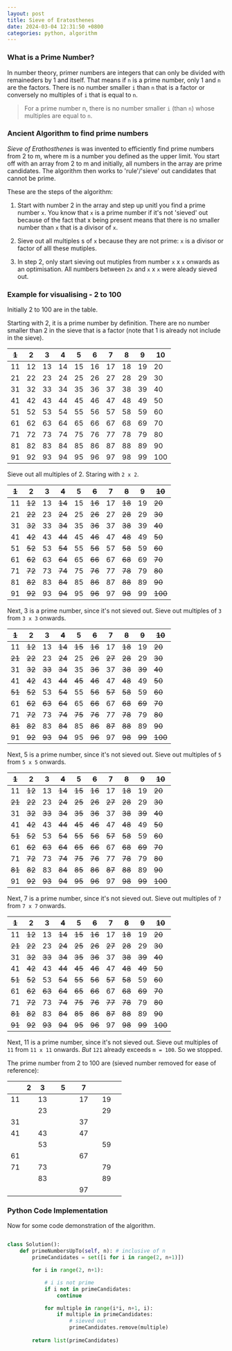 ```yaml
---
layout: post
title: Sieve of Eratosthenes
date: 2024-03-04 12:31:50 +0800
categories: python, algorithm
---
```


### What is a Prime Number?

In number theory, primer numbers are integers that can only be divided with remaineders by 1 and itself. That means if `n` is a prime number, only 1 and `n` are the factors. There is no number smaller `i` than `n` that is a factor or conversely no multiples of `i` that is equal to `n`.

> For a prime number n, there is no number smaller `i` (than `n`) whose multiples are equal to `n`.

### Ancient Algorithm to find prime numbers

*Sieve of Erathosthenes* is was invented to efficiently find prime numbers from 2 to m, where m is a number you defined as the upper limit. You start off with an array from 2 to m and initially, all numbers in the array are prime candidates. The algorithm then works to 'rule'/'sieve' out candidates that cannot be prime.  

These are the steps of the algorithm:  

1. Start with number 2 in the array and step up unitl you find a prime number `x`. You know that `x` is a prime number if it's not 'sieved' out because of the fact that x being present means that there is no smaller number than `x` that is a divisor of `x`.

2. Sieve out all multiples s of `x` because they are not prime: `x` is a divisor or factor of alll these mutiples.

3. In step 2, only start sieving out mutiples from number `x` x `x` onwards as an optimisation. All numbers between `2x` and `x` x `x` were aleady sieved out.

### Example for visualising - 2 to 100

Initially 2 to 100 are in the table.   

Starting with 2, it is a prime number by definition. There are no number smaller than 2 in the sieve that is a factor (note that 1 is already not include in the sieve).

|  ~~1~~ |  2 |  3 |  4 |  5 |  6 |  7 |  8 |  9 | 10 |
| --- | ---  | ---  |  ---  |  --- | ---  | ---  | ---  | ---  | --- |
| 11 | 12 | 13 | 14 | 15 | 16 | 17 | 18 | 19 | 20 |
| 21 | 22 | 23 | 24 | 25 | 26 | 27 | 28 | 29 | 30 |
| 31 | 32 | 33 | 34 | 35 | 36 | 37 | 38 | 39 | 40 |
| 41 | 42 | 43 | 44 | 45 | 46 | 47 | 48 | 49 | 50 |
| 51 | 52 | 53 | 54 | 55 | 56 | 57 | 58 | 59 | 60 |
| 61 | 62 | 63 | 64 | 65 | 66 | 67 | 68 | 69 | 70 |
| 71 | 72 | 73 | 74 | 75 | 76 | 77 | 78 | 79 | 80 |
| 81 | 82 | 83 | 84 | 85 | 86 | 87 | 88 | 89 | 90 |
| 91 | 92 | 93 | 94 | 95 | 96 | 97 | 98 | 99 | 100 |

Sieve out all multiples of 2. Staring with `2 x 2`.

|  ~~1~~ |  2 |  3 |  ~~4~~ |  5 |  ~~6~~ |  7 |  ~~8~~ |  9 | ~~10~~ |
| --- | ---  | ---  |  ---  |  --- | ---  | ---  | ---  | ---  | --- |
| 11 | ~~12~~ | 13 | ~~14~~ | 15 | ~~16~~ | 17 | ~~18~~ | 19 | ~~20~~ |
| 21 | ~~22~~ | 23 | ~~24~~ | 25 | ~~26~~ | 27 | ~~28~~ | 29 | ~~30~~ |
| 31 | ~~32~~ | 33 | ~~34~~ | 35 | ~~36~~ | 37 | ~~38~~ | 39 | ~~40~~ |
| 41 | ~~42~~ | 43 | ~~44~~ | 45 | ~~46~~ | 47 | ~~48~~ | 49 | ~~50~~ |
| 51 | ~~52~~ | 53 | ~~54~~ | 55 | ~~56~~ | 57 | ~~58~~ | 59 | ~~60~~ |
| 61 | ~~62~~ | 63 | ~~64~~ | 65 | ~~66~~ | 67 | ~~68~~ | 69 | ~~70~~ |
| 71 | ~~72~~ | 73 | ~~74~~ | 75 | ~~76~~ | 77 | ~~78~~ | 79 | ~~80~~ |
| 81 | ~~82~~ | 83 | ~~84~~ | 85 | ~~86~~ | 87 | ~~88~~ | 89 | ~~90~~ |
| 91 | ~~92~~ | 93 | ~~94~~ | 95 | ~~96~~ | 97 | ~~98~~ | 99 | ~~100~~ |

Next, 3 is a prime number, since it's not sieved out. Sieve out multiples of `3` from `3 x 3` onwards.

|  ~~1~~ |  2 |  3 |  ~~4~~ |  5 |  ~~6~~ |  7 |  ~~8~~ | ~~9~~ | ~~10~~ |
| --- | ---  | ---  |  ---  |  --- | ---  | ---  | ---  | ---  | --- |
| 11 | ~~12~~ | 13 | ~~14~~ | ~~15~~ | ~~16~~ | 17 | ~~18~~ | 19 | ~~20~~ |
| ~~21~~ | ~~22~~ | 23 | ~~24~~ | 25 | ~~26~~ | ~~27~~ | ~~28~~ | 29 | ~~30~~ |
| 31 | ~~32~~ | ~~33~~ | ~~34~~ | 35 | ~~36~~ | 37 | ~~38~~ | ~~39~~ | ~~40~~ |
| 41 | ~~42~~ | 43 | ~~44~~ | ~~45~~ | ~~46~~ | 47 | ~~48~~ | 49 | ~~50~~ |
| ~~51~~ | ~~52~~ | 53 | ~~54~~ | 55 | ~~56~~ | ~~57~~ | ~~58~~ | 59 | ~~60~~ |
| 61 | ~~62~~ | ~~63~~ | ~~64~~ | 65 | ~~66~~ | 67 | ~~68~~ | ~~69~~ | ~~70~~ |
| 71 | ~~72~~ | 73 | ~~74~~ | ~~75~~ | ~~76~~ | 77 | ~~78~~ | 79 | ~~80~~ |
| ~~81~~ | ~~82~~ | 83 | ~~84~~ | 85 | ~~86~~ | ~~87~~ | ~~88~~ | 89 | ~~90~~ |
| 91 | ~~92~~ | ~~93~~ | ~~94~~ | 95 | ~~96~~ | 97 | ~~98~~ | ~~99~~ | ~~100~~ |


Next, 5 is a prime number, since it's not sieved out. Sieve out multiples of `5` from `5 x 5` onwards.

|  ~~1~~ |  2 |  3 |  ~~4~~ |  5 |  ~~6~~ |  7 |  ~~8~~ | ~~9~~ | ~~10~~ |
| --- | ---  | ---  |  ---  |  --- | ---  | ---  | ---  | ---  | --- |
| 11 | ~~12~~ | 13 | ~~14~~ | ~~15~~ | ~~16~~ | 17 | ~~18~~ | 19 | ~~20~~ |
| ~~21~~ | ~~22~~ | 23 | ~~24~~ | ~~25~~ | ~~26~~ | ~~27~~ | ~~28~~ | 29 | ~~30~~ |
| 31 | ~~32~~ | ~~33~~ | ~~34~~ | ~~35~~ | ~~36~~ | 37 | ~~38~~ | ~~39~~ | ~~40~~ |
| 41 | ~~42~~ | 43 | ~~44~~ | ~~45~~ | ~~46~~ | 47 | ~~48~~ | 49 | ~~50~~ |
| ~~51~~ | ~~52~~ | 53 | ~~54~~ | ~~55~~ | ~~56~~ | ~~57~~ | ~~58~~ | 59 | ~~60~~ |
| 61 | ~~62~~ | ~~63~~ | ~~64~~ | ~~65~~ | ~~66~~ | 67 | ~~68~~ | ~~69~~ | ~~70~~ |
| 71 | ~~72~~ | 73 | ~~74~~ | ~~75~~ | ~~76~~ | 77 | ~~78~~ | 79 | ~~80~~ |
| ~~81~~ | ~~82~~ | 83 | ~~84~~ | ~~85~~ | ~~86~~ | ~~87~~ | ~~88~~ | 89 | ~~90~~ |
| 91 | ~~92~~ | ~~93~~ | ~~94~~ | ~~95~~ | ~~96~~ | 97 | ~~98~~ | ~~99~~ | ~~100~~ |

Next, 7 is a prime number, since it's not sieved out. Sieve out multiples of `7` from `7 x 7` onwards.

|  ~~1~~ |  2 |  3 |  ~~4~~ |  5 |  ~~6~~ |  7 |  ~~8~~ | ~~9~~ | ~~10~~ |
| --- | ---  | ---  |  ---  |  --- | ---  | ---  | ---  | ---  | --- |
| 11 | ~~12~~ | 13 | ~~14~~ | ~~15~~ | ~~16~~ | 17 | ~~18~~ | 19 | ~~20~~ |
| ~~21~~ | ~~22~~ | 23 | ~~24~~ | ~~25~~ | ~~26~~ | ~~27~~ | ~~28~~ | 29 | ~~30~~ |
| 31 | ~~32~~ | ~~33~~ | ~~34~~ | ~~35~~ | ~~36~~ | 37 | ~~38~~ | ~~39~~ | ~~40~~ |
| 41 | ~~42~~ | 43 | ~~44~~ | ~~45~~ | ~~46~~ | 47 | ~~48~~ | ~~49~~ | ~~50~~ |
| ~~51~~ | ~~52~~ | 53 | ~~54~~ | ~~55~~ | ~~56~~ | ~~57~~ | ~~58~~ | 59 | ~~60~~ |
| 61 | ~~62~~ | ~~63~~ | ~~64~~ | ~~65~~ | ~~66~~ | 67 | ~~68~~ | ~~69~~ | ~~70~~ |
| 71 | ~~72~~ | 73 | ~~74~~ | ~~75~~ | ~~76~~ | ~~77~~ | ~~78~~ | 79 | ~~80~~ |
| ~~81~~ | ~~82~~ | 83 | ~~84~~ | ~~85~~ | ~~86~~ | ~~87~~ | ~~88~~ | 89 | ~~90~~ |
| ~~91~~ | ~~92~~ | ~~93~~ | ~~94~~ | ~~95~~ | ~~96~~ | 97 | ~~98~~ | ~~99~~ | ~~100~~ |

Next, 11 is a prime number, since it's not sieved out. Sieve out multiples of `11` from `11 x 11` onwards. *But* `121` already exceeds `m = 100`. So we stopped.

The prime number from 2 to 100 are (sieved number removed for ease of reference):

|  |  2 |  3 |   |  5 |   |  7 |  |  |  |
| --- | ---  | ---  |  ---  |  --- | ---  | ---  | ---  | ---  | --- |
| 11 | | 13 | | |  | 17 |  | 19 |  |
| | | 23 | | | | | | 29 | |
| 31 |  | | | | | 37 | | | |
| 41 | | 43 | | | | 47 | | |  |
| | | 53 | | | | | | 59 | |
| 61 | | | | | | 67 | | | |
| 71 | | 73 | | | | | | 79 | |
| | | 83 | | | | | | 89 | |
| |  | | | | | 97 | | | |


### Python Code Implementation

Now for some code demonstration of the algorithm.

```python

class Solution():
    def primeNumbersUpTo(self, n): # inclusive of n
        primeCandidates = set([i for i in range(2, n+1)])

        for i in range(2, n+1):

            # i is not prime
            if i not in primeCandidates:
                continue

            for multiple in range(i*i, n+1, i):
                if multiple in primeCandidates:
                    # sieved out
                    primeCandidates.remove(multiple)
        
        return list(primeCandidates)

```